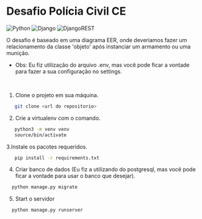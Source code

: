 # Desafio Polícia Civil CE 

![Python](https://img.shields.io/badge/python-3670A0?style=for-the-badge&logo=python&logoColor=ffdd54)
![Django](https://img.shields.io/badge/django-%23092E20.svg?style=for-the-badge&logo=django&logoColor=white)
![DjangoREST](https://img.shields.io/badge/DJANGO-REST-ff1709?style=for-the-badge&logo=django&logoColor=white&color=ff1709&labelColor=gray)


O desafio é baseado em uma diagrama EER, onde deveriamos fazer um relacionamento da classe 'objeto' após instanciar um armamento ou uma munição.
- Obs: Eu fiz utilização do arquivo .env, mas você pode ficar a vontade para fazer a sua configuração no settings. 

<br>

1. Clone o projeto em sua máquina.
```bash
   git clone <url do repositorio>
```
2. Crie a virtualenv com o comando.
```bash
   python3 -m venv venv
   source/bin/activate
```

3.Instale os pacotes requeridos.
```bash
   pip install -r requirements.txt
```
4. Criar banco de dados (Eu fiz a utilizando do postgresql, mas você pode ficar a vontade para usar o banco que desejar).

```bash
  python manage.py migrate
```
5. Start o servidor

```bash
  python manage.py runserver
```

